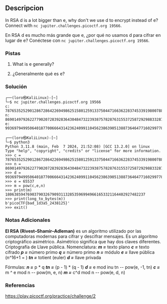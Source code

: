## Descripcion
In RSA d is a lot bigger than e, why don't we use d to encrypt instead of e? Connect with `nc jupiter.challenges.picoctf.org 19566`.

En RSA d es mucho más grande que e, ¿por qué no usamos d para cifrar en lugar de e? Conéctese con `nc jupiter.challenges.picoctf.org 19566`.
### Pistas
1. What is e generally?

1. ¿Generalmente qué es e?
### Solución
```
┌──(loro㉿KaliLinux)-[~]
└─$ nc jupiter.challenges.picoctf.org 19566
c: 78765352529012867286422694986251580125913375044716636228374533919800788716970138655020386679929193325324041782753903154353962051623487484993844547756629072706824092117536618949210734755589448872009400585778597819077947737400216095394907253408771022631597912954705448295413386274610162624500131775880431218710
n: 86901497926227790207283928364304847322393875782876315537258729298833287374002099514270226844283253009367467164308956564129984391865750212336528525860373399700118131260275711357734027077505540888314535422426734289464094576702921338823716481723256210878879190628552523830025505871779528851838397967019646069823
e: 9936979499506401877006664314236240991104562386390513887364647716029977807662415639408900010239386881489842362777229969201979081017470010700061717393192213823145232290972892943377142887501694757271665420360289556822294688756071545546593244495924131224533157595771559872787525521024582994485284070821213559809
                                                                                                                   
┌──(loro㉿KaliLinux)-[~]
└─$ python3 
Python 3.11.8 (main, Feb  7 2024, 21:52:08) [GCC 13.2.0] on linux
Type "help", "copyright", "credits" or "license" for more information.
>>> c = 78765352529012867286422694986251580125913375044716636228374533919800788716970138655020386679929193325324041782753903154353962051623487484993844547756629072706824092117536618949210734755589448872009400585778597819077947737400216095394907253408771022631597912954705448295413386274610162624500131775880431218710
>>> n = 86901497926227790207283928364304847322393875782876315537258729298833287374002099514270226844283253009367467164308956564129984391865750212336528525860373399700118131260275711357734027077505540888314535422426734289464094576702921338823716481723256210878879190628552523830025505871779528851838397967019646069823
>>> d = 9936979499506401877006664314236240991104562386390513887364647716029977807662415639408900010239386881489842362777229969201979081017470010700061717393192213823145232290972892943377142887501694757271665420360289556822294688756071545546593244495924131224533157595771559872787525521024582994485284070821213559809
>>> e = 65537
>>> m = pow(c,e,n)
>>> print(m)
180638594769037903267909311328535969949661653321164402927482237
>>> print(long_to_bytes(m))
b'picoCTF{bad_1d3a5_2438125}'
>>> exit()
```
### Notas Adicionales
**El RSA (Rivest–Shamir–Adleman)** es un algoritmo utilizado por las computadoras modernas para cifrar y descifrar mensajes. Es un algoritmo criptográfico asimétrico. Asimétrico significa que hay dos claves diferentes.
Criptografía de Llave pública.
Nomenclatura:
***m =*** texto plano
***c =*** texto cifrado
***p =*** número primo
***q =*** número primo
***n =*** módulo
***e =*** llave pública (n^16+1 = )
***tn =*** totient (euler)
***d =*** llave privada

Fórmulas:
***n =*** p * q
***tn =*** (p - 1) * (q - 1)
***d =*** e mod inu tn -- pow(e, -1, tn)
***c =*** m ^ e mod n -- pow(m, e, n)
***m =*** c^d mod n -- pow(e, d, n)
### Referencias
https://play.picoctf.org/practice/challenge/2